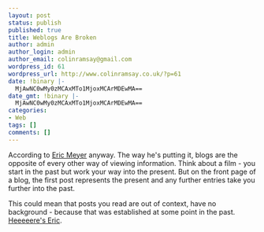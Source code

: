 ```yaml
---
layout: post
status: publish
published: true
title: Weblogs Are Broken
author: admin
author_login: admin
author_email: colinramsay@gmail.com
wordpress_id: 61
wordpress_url: http://www.colinramsay.co.uk/?p=61
date: !binary |-
  MjAwNC0wMy0zMCAxMTo1MjoxMCArMDEwMA==
date_gmt: !binary |-
  MjAwNC0wMy0zMCAxMTo1MjoxMCArMDEwMA==
categories:
- Web
tags: []
comments: []
---
```

<p>According to <a href="http://www.meyerweb.com/eric/thoughts/200403.html#d29t1415">Eric Meyer</a> anyway. The way he's putting it, blogs are the opposite of every other way of viewing information. Think about a film - you start in the past but work your way into the present. But on the front page of a blog, the first post represents the present and any further entries take you further into the past. </p>
<p>This could mean that posts you read are out of context, have no background - because that was established at some point in the past. <a href="http://www.meyerweb.com/eric/thoughts/200403.html#d29t1415">Heeeeere's Eric</a>.</p>
